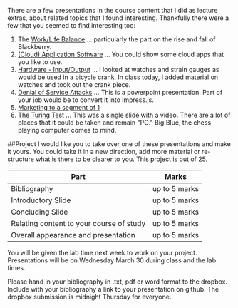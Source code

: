 There are a few presentations in the course content that I did as lecture extras, about related topics that I found interesting. Thankfully there were a few that you seemed to find interesting too:

1. The [Work/Life Balance](https://rhildred.github.io/courses/MB115/lecture2.html) ... particularly the part on the rise and fall of Blackberry.
2. [(Cloud) Application Software](https://rhildred.github.io/courses/MB115/lecture4.html) ... You could show some cloud apps that you like to use.
3. [Hardware - Input/Output](https://rhildred.github.io/courses/MB115/lecture7.html) ... I looked at watches and strain gauges as would be used in a bicycle crank. In class today, I added material on watches and took out the crank piece.
4. [Denial of Service Attacks](https://mylearningspace.wlu.ca/d2l/le/content/168239/viewContent/919272/View) ... This is a powerpoint presentation. Part of your job would be to convert it into impress.js.
5. [Marketing to a segment of 1](https://rhildred.github.io/courses/MB115/lecture9.html)
5. [The Turing Test](https://rhildred.github.io/courses/MB115/lecture10.html) ... This was a single slide with a video. There are a lot of places that it could be taken and remain "PG." Big Blue, the chess playing computer comes to mind.

##Project
I would like you to take over one of these presentations and make it yours. You could take it in a new direction, add more material or re-structure what is there to be clearer to you. This project is out of 25. 

|Part|Marks|
|---|---|
|Bibliography|up to 5 marks|
|Introductory Slide|up to 5 marks|
|Concluding Slide|up to 5 marks|
|Relating content to your course of study|up to 5 marks|
|Overall appearance and presentation|up to 5 marks|

You will be given the lab time next week to work on your project. Presentations will be on Wednesday March 30 during class and the lab times.

Please hand in your bibliography in .txt, pdf or word format to the dropbox. Include with your bibliography a link to your presentation on github. The dropbox submission is midnight Thursday for everyone.
